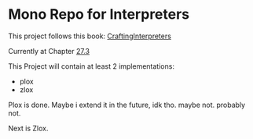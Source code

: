 # Mono Repo for Interpreters

This project follows this book: [CraftingInterpreters](https://craftinginterpreters.com/index.html)

Currently at Chapter [27.3](https://craftinginterpreters.com/classes-and-instances.html#instances-of-classes)

This Project will contain at least 2 implementations:

- plox
- zlox

Plox is done. Maybe i extend it in the future, idk tho. maybe not. probably not.

Next is Zlox.

